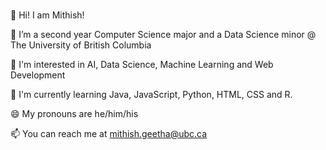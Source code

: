 ###
👋 Hi! I am Mithish!

🌱 I’m a second year Computer Science major and a Data Science minor @ The University of British Columbia

🔭 I'm interested in AI, Data Science, Machine Learning and Web Development

💬 I'm currently learning Java, JavaScript, Python, HTML, CSS and R.

😄 My pronouns are he/him/his

📫 You can reach me at mithish.geetha@ubc.ca

<!--
**MithishR/MithishR** is a ✨ _special_ ✨ repository because its `README.md` (this file) appears on your GitHub profile.

Here are some ideas to get you started:

- 🔭 I’m currently working on ...
- 🌱 I’m currently learning ...
- 👯 I’m looking to collaborate on ...
- 🤔 I’m looking for help with ...
- 💬 Ask me about ...
- 📫 How to reach me: ...
- 😄 Pronouns: ...
- ⚡ Fun fact: ...
-->
